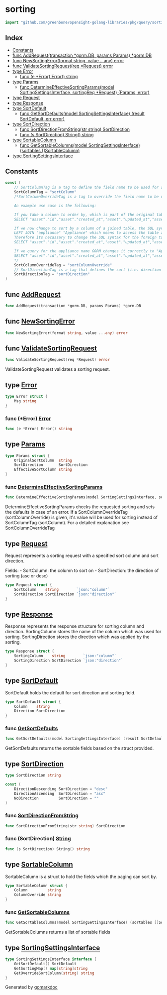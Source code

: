 <!-- Code generated by gomarkdoc. DO NOT EDIT -->

# sorting

```go
import "github.com/greenbone/opensight-golang-libraries/pkg/query/sorting"
```

## Index

- [Constants](<#constants>)
- [func AddRequest\(transaction \*gorm.DB, params Params\) \*gorm.DB](<#AddRequest>)
- [func NewSortingError\(format string, value ...any\) error](<#NewSortingError>)
- [func ValidateSortingRequest\(req \*Request\) error](<#ValidateSortingRequest>)
- [type Error](<#Error>)
  - [func \(e \*Error\) Error\(\) string](<#Error.Error>)
- [type Params](<#Params>)
  - [func DetermineEffectiveSortingParams\(model SortingSettingsInterface, sortingReq \*Request\) \(Params, error\)](<#DetermineEffectiveSortingParams>)
- [type Request](<#Request>)
- [type Response](<#Response>)
- [type SortDefault](<#SortDefault>)
  - [func GetSortDefaults\(model SortingSettingsInterface\) \(result SortDefault, err error\)](<#GetSortDefaults>)
- [type SortDirection](<#SortDirection>)
  - [func SortDirectionFromString\(str string\) SortDirection](<#SortDirectionFromString>)
  - [func \(s SortDirection\) String\(\) string](<#SortDirection.String>)
- [type SortableColumn](<#SortableColumn>)
  - [func GetSortableColumns\(model SortingSettingsInterface\) \(sortables \[\]SortableColumn\)](<#GetSortableColumns>)
- [type SortingSettingsInterface](<#SortingSettingsInterface>)


## Constants

<a name="SortColumnTag"></a>

```go
const (
    // SortColumnTag is a tag to define the field name to be used for sorting
    SortColumnTag = "sortColumn"
    /*SortColumnOverrideTag is a tag to override the field name to be used for sorting.

    An example use case is the following:

    If you take a column to order by, which is part of the original table (like hostname) the SQL syntax is fine - see the generated GORM query below.´.
    SELECT "asset"."id","asset"."created_at","asset"."updated_at","asset"."greenbone_agent_id","asset"."last_authenticated_scan_at","asset"."mac_address","asset"."net_bios_name","asset"."ssh_fingerprint","asset"."has_agent","asset"."has_vt_result","asset"."hostname","asset"."ip","asset"."last_scan_at","asset"."operating_system","asset"."deleted_at","asset"."deleted_by","asset"."source_id","asset"."appliance_id" FROM "asset" LEFT JOIN "appliance" "Appliance" ON "asset"."appliance_id" = "Appliance"."id" LEFT JOIN "installed_software" "InstalledSoftwares" ON "asset"."id" = "InstalledSoftwares"."asset_id" WHERE ("Appliance"."name" ILIKE '%Example%') ORDER BY hostname ASC LIMIT 10

    If we now change to sort by a column of a joined table, the SQL syntax is "TABLENAME"."Columnname". Now see the
    LEFT JOIN "appliance" "Appliance" which means to access the table appliance we now need to use "Appliance" instead of "appliance".
    Therefore its necassary to change the SQL syntax for the foreign table sort.
    SELECT "asset"."id","asset"."created_at","asset"."updated_at","asset"."greenbone_agent_id","asset"."last_authenticated_scan_at","asset"."mac_address","asset"."net_bios_name","asset"."ssh_fingerprint","asset"."has_agent","asset"."has_vt_result","asset"."hostname","asset"."ip","asset"."last_scan_at","asset"."operating_system","asset"."deleted_at","asset"."deleted_by","asset"."source_id","asset"."appliance_id" FROM "asset" LEFT JOIN "appliance" "Appliance" ON "asset"."appliance_id" = "Appliance"."id" LEFT JOIN "installed_software" "InstalledSoftwares" ON "asset"."id" = "InstalledSoftwares"."asset_id" ORDER BY "Appliance"."name" DESC LIMIT 20

    If we query for the appliance name GORM changes it correctly to "Appliance"."name" - see the query below. And the same we now do in our code for the sorting - we change the JOINED field from appliance.name to "Appliance"."name".
    SELECT "asset"."id","asset"."created_at","asset"."updated_at","asset"."greenbone_agent_id","asset"."last_authenticated_scan_at","asset"."mac_address","asset"."net_bios_name","asset"."ssh_fingerprint","asset"."has_agent","asset"."has_vt_result","asset"."hostname","asset"."ip","asset"."last_scan_at","asset"."operating_system","asset"."deleted_at","asset"."deleted_by","asset"."source_id","asset"."appliance_id" FROM "asset" LEFT JOIN "appliance" "Appliance" ON "asset"."appliance_id" = "Appliance"."id" LEFT JOIN "installed_software" "InstalledSoftwares" ON "asset"."id" = "InstalledSoftwares"."asset_id" WHERE ("Appliance"."name" ILIKE '%Example%') ORDER BY hostname ASC LIMIT 10
    */
    SortColumnOverrideTag = "sortColumnOverride"
    // SortDirectionTag is a tag that defines the sort (i.e. direction of sorting); must be a SortDirection
    SortDirectionTag = "sortDirection"
)
```

<a name="AddRequest"></a>
## func [AddRequest](<https://github.com/greenbone/opensight-golang-libraries/blob/main/pkg/query/sorting/sorting.go#L31>)

```go
func AddRequest(transaction *gorm.DB, params Params) *gorm.DB
```



<a name="NewSortingError"></a>
## func [NewSortingError](<https://github.com/greenbone/opensight-golang-libraries/blob/main/pkg/query/sorting/error.go#L17>)

```go
func NewSortingError(format string, value ...any) error
```



<a name="ValidateSortingRequest"></a>
## func [ValidateSortingRequest](<https://github.com/greenbone/opensight-golang-libraries/blob/main/pkg/query/sorting/validate.go#L6>)

```go
func ValidateSortingRequest(req *Request) error
```

ValidateSortingRequest validates a sorting request.

<a name="Error"></a>
## type [Error](<https://github.com/greenbone/opensight-golang-libraries/blob/main/pkg/query/sorting/error.go#L9-L11>)



```go
type Error struct {
    Msg string
}
```

<a name="Error.Error"></a>
### func \(\*Error\) [Error](<https://github.com/greenbone/opensight-golang-libraries/blob/main/pkg/query/sorting/error.go#L13>)

```go
func (e *Error) Error() string
```



<a name="Params"></a>
## type [Params](<https://github.com/greenbone/opensight-golang-libraries/blob/main/pkg/query/sorting/params.go#L3-L7>)



```go
type Params struct {
    OriginalSortColumn  string
    SortDirection       SortDirection
    EffectiveSortColumn string
}
```

<a name="DetermineEffectiveSortingParams"></a>
### func [DetermineEffectiveSortingParams](<https://github.com/greenbone/opensight-golang-libraries/blob/main/pkg/query/sorting/sorting.go#L95>)

```go
func DetermineEffectiveSortingParams(model SortingSettingsInterface, sortingReq *Request) (Params, error)
```

DetermineEffectiveSortingParams checks the requested sorting and sets the defaults in case of an error. If a SortColumnOverrideTag \(sortColumnOverride\) is given, it's value will be used for sorting instead of SortColumnTag \(sortColumn\). For a detailed explanation see SortColumnOverrideTag

<a name="Request"></a>
## type [Request](<https://github.com/greenbone/opensight-golang-libraries/blob/main/pkg/query/sorting/request.go#L8-L11>)

Request represents a sorting request with a specified sort column and sort direction.

Fields: \- SortColumn: the column to sort on \- SortDirection: the direction of sorting \(asc or desc\)

```go
type Request struct {
    SortColumn    string        `json:"column"`
    SortDirection SortDirection `json:"direction"`
}
```

<a name="Response"></a>
## type [Response](<https://github.com/greenbone/opensight-golang-libraries/blob/main/pkg/query/sorting/response.go#L6-L9>)

Response represents the response structure for sorting column and direction. SortingColumn stores the name of the column which was used for sorting. SortingDirection stores the direction which was applied by the sorting.

```go
type Response struct {
    SortingColumn    string        `json:"column"`
    SortingDirection SortDirection `json:"direction"`
}
```

<a name="SortDefault"></a>
## type [SortDefault](<https://github.com/greenbone/opensight-golang-libraries/blob/main/pkg/query/sorting/sorting.go#L45-L48>)

SortDefault holds the default for sort direction and sorting field.

```go
type SortDefault struct {
    Column    string
    Direction SortDirection
}
```

<a name="GetSortDefaults"></a>
### func [GetSortDefaults](<https://github.com/greenbone/opensight-golang-libraries/blob/main/pkg/query/sorting/sorting.go#L51>)

```go
func GetSortDefaults(model SortingSettingsInterface) (result SortDefault, err error)
```

GetSortDefaults returns the sortable fields based on the struct provided.

<a name="SortDirection"></a>
## type [SortDirection](<https://github.com/greenbone/opensight-golang-libraries/blob/main/pkg/query/sorting/direction.go#L29>)



```go
type SortDirection string
```

<a name="DirectionDescending"></a>

```go
const (
    DirectionDescending SortDirection = "desc"
    DirectionAscending  SortDirection = "asc"
    NoDirection         SortDirection = ""
)
```

<a name="SortDirectionFromString"></a>
### func [SortDirectionFromString](<https://github.com/greenbone/opensight-golang-libraries/blob/main/pkg/query/sorting/direction.go#L18>)

```go
func SortDirectionFromString(str string) SortDirection
```



<a name="SortDirection.String"></a>
### func \(SortDirection\) [String](<https://github.com/greenbone/opensight-golang-libraries/blob/main/pkg/query/sorting/direction.go#L11>)

```go
func (s SortDirection) String() string
```



<a name="SortableColumn"></a>
## type [SortableColumn](<https://github.com/greenbone/opensight-golang-libraries/blob/main/pkg/query/sorting/sorting.go#L39-L42>)

SortableColumn is a struct to hold the fields which the paging can sort by.

```go
type SortableColumn struct {
    Column         string
    ColumnOverride string
}
```

<a name="GetSortableColumns"></a>
### func [GetSortableColumns](<https://github.com/greenbone/opensight-golang-libraries/blob/main/pkg/query/sorting/sorting.go#L56>)

```go
func GetSortableColumns(model SortingSettingsInterface) (sortables []SortableColumn)
```

GetSortableColumns returns a list of sortable fields

<a name="SortingSettingsInterface"></a>
## type [SortingSettingsInterface](<https://github.com/greenbone/opensight-golang-libraries/blob/main/pkg/query/sorting/sortingInterface.go#L3-L7>)



```go
type SortingSettingsInterface interface {
    GetSortDefault() SortDefault
    GetSortingMap() map[string]string
    GetOverrideSortColumn(string) string
}
```

Generated by [gomarkdoc](<https://github.com/princjef/gomarkdoc>)
